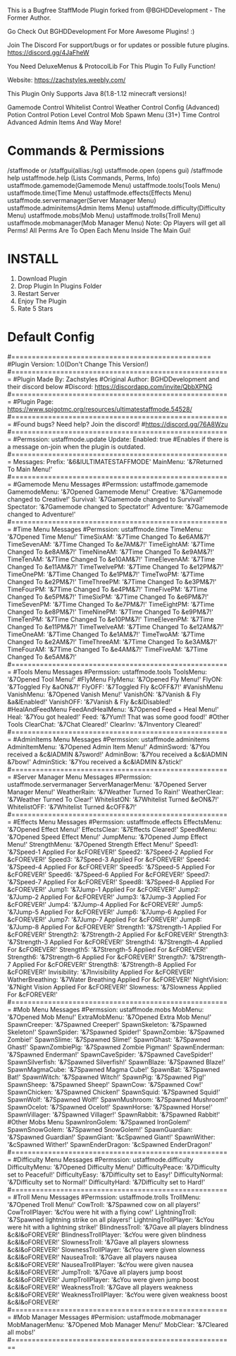 This is a Bugfree StaffMode Plugin forked from @BGHDDevelopment - The Former Author.

Go Check Out BGHDDevelopment For More Awesome Plugins! :)

Join The Discord For support/bugs or for updates or possible future plugins. https://discord.gg/4JaFheW

You Need DeluxeMenus & ProtocolLib For This Plugin To Fully Function!


Website: https://zachstyles.weebly.com/


This Plugin Only Supports Java 8(1.8-1.12 minecraft versions)!

Gamemode Control
Whitelist Control
Weather Control
Config (Advanced)
Potion Control
Potion Level Control
Mob Spawn Menu (31+)
Time Control Advanced
Admin Items
And Way More!

# Commands & Permissions

/staffmode or /staffgui(allias:/sg)
ustaffmode.open
(opens gui)
/staffmode help
ustaffmode.help
(Lists Commands, Perms, Info)
ustaffmode.gamemode(Gamemode Menu)
ustaffmode.tools(Tools Menu)
ustaffmode.time(Time Menu)
ustaffmode.effects(Effects Menu)
ustaffmode.servermanager(Server Manager Menu)
ustaffmode.adminitems(Admin Items Menu)
ustaffmode.difficulty(Difficulty Menu)
ustaffmode.mobs(Mob Menu)
ustaffmode.trolls(Troll Menu)
ustaffmode.mobmanager(Mob Manager Menu)
Note: Op Players will get all Perms!
All Perms Are To Open Each Menu
Inside The Main Gui!




# INSTALL
1. Download Plugin
2. Drop Plugin In Plugins Folder
3. Restart Server
4. Enjoy The Plugin
5. Rate 5 Stars





# Default Config

#=================================================
#Plugin Version: 1.0(Don't Change This Version!)
#======================================================
#Plugin Made By: Zachstyles
#Original Author: BGHDDevelopment and their discord below
#Discord: https://discordapp.com/invite/QbbXPNG
#======================================================
#Plugin Page: https://www.spigotmc.org/resources/ultimatestaffmode.54528/
#======================================================
#Found bugs? Need help? Join the discord!
#https://discord.gg/76A8Wzu
#======================================================
#Permssion: ustaffmode.update
Update:
  Enabled: true
#Enables if there is a message on-join when the plugin is outdated.
#======================================================
Messages:
  Prefix: '&6&lULTIMATESTAFFMODE'
  MainMenu: '&7Returned To Main Menu!'
#======================================================
#Gamemode Menu Messages
#Permssion: ustaffmode.gamemode
  GamemodeMenu: '&7Opened Gamemode Menu!'
  Creative: '&7Gamemode changed to Creative!'
  Survival: '&7Gamemode changed to Survival!'
  Spectator: '&7Gamemode changed to Spectator!'
  Adventure: '&7Gamemode changed to Adventure!'
#======================================================
#Time Menu Messages
#Permssion: ustaffmode.time
  TimeMenu: '&7Opened Time Menu!'
  TimeSixAM: '&7Time Changed To &e6AM&7!'
  TimeSevenAM: '&7Time Changed To &e7AM&7!'
  TimeEightAM: '&7Time Changed To &e8AM&7!'
  TimeNineAM: '&7Time Changed To &e9AM&7!'
  TimeTenAM: '&7Time Changed To &e10AM&7!'
  TimeElevenAM: '&7Time Changed To &e11AM&7!'
  TimeTwelvePM: '&7Time Changed To &e12PM&7!'
  TimeOnePM: '&7Time Changed To &e1PM&7!'
  TimeTwoPM: '&7Time Changed To &e2PM&7!'
  TimeThreePM: '&7Time Changed To &e3PM&7!'
  TimeFourPM: '&7Time Changed To &e4PM&7!'
  TimeFivePM: '&7Time Changed To &e5PM&7!'
  TimeSixPM: '&7Time Changed To &e6PM&7!'
  TimeSevenPM: '&7Time Changed To &e7PM&7!'
  TimeEightPM: '&7Time Changed To &e8PM&7!'
  TimeNinePM: '&7Time Changed To &e9PM&7!'
  TimeTenPM: '&7Time Changed To &e10PM&7!'
  TimeElevenPM: '&7Time Changed To &e11PM&7!'
  TimeTwelveAM: '&7Time Changed To &e12AM&7!'
  TimeOneAM: '&7Time Changed To &e1AM&7!'
  TimeTwoAM: '&7Time Changed To &e2AM&7!'
  TimeThreeAM: '&7Time Changed To &e3AM&7!'
  TimeFourAM: '&7Time Changed To &e4AM&7!'
  TimeFiveAM: '&7Time Changed To &e5AM&7!'
#======================================================
#Tools Menu Messages
#Permssion: ustaffmode.tools
  ToolsMenu: '&7Opened Tool Menu!'
#FlyMenu
  FlyMenu: '&7Opened Fly Menu!'
  FlyON: '&7Toggled Fly &aON&7!'
  FlyOFF: '&7Toggled Fly &cOFF&7!'
#VanishMenu
  VanishMenu: '&7Opened Vanish Menu!'
  VanishON: '&7Vanish & Fly &a&lEnabled!'
  VanishOFF: '&7Vanish & Fly &c&lDisabled!'
#HealAndFeedMenu
  FeedAndHealMenu: '&7Opened Feed + Heal Menu!'
  Heal: '&7You got healed!'
  Feed: '&7Yum!! That was some good food!'
#Other Tools
  ClearChat: '&7Chat Cleared!'
  ClearInv: '&7Inventory Cleared!'
#======================================================
#AdminItems Menu Messages
#Permssion: ustaffmode.adminitems
  AdminItemMenu: '&7Opened Admin Item Menu!'
  AdminSword: '&7You received a &c&lADMIN &7sword!'
  AdminBow: '&7You received a &c&lADMIN &7bow!'
  AdminStick: '&7You received a &c&lADMIN &7stick!'
#======================================================
#Server Manager Menu Messages
#Permssion: ustaffmode.servermanager
  ServerManagerMenu: '&7Opened Server Manager Menu!'
  WeatherRain: '&7Weather Turned To Rain!'
  WeatherClear: '&7Weather Turned To Clear!'
  WhitelistON: '&7Whitelist Turned &eON&7!'
  WhitelistOFF: '&7Whitelist Turned &cOFF&7!'
#======================================================
#Effects Menu Messages
#Permssion: ustaffmode.effects
  EffectsMenu: '&7Opened Effect Menu!'
  EffectsClear: '&7Effects Cleared!'
  SpeedMenu: '&7Opened Speed Effect Menu!'
  JumpMenu: '&7Opened Jump Effect Menu!'
  StrengthMenu: '&7Opened Strength Effect Menu!'
  Speed1: '&7Speed-1 Applied For &cFOREVER!'
  Speed2: '&7Speed-2 Applied For &cFOREVER!'
  Speed3: '&7Speed-3 Applied For &cFOREVER!'
  Speed4: '&7Speed-4 Applied For &cFOREVER!'
  Speed5: '&7Speed-5 Applied For &cFOREVER!'
  Speed6: '&7Speed-6 Applied For &cFOREVER!'
  Speed7: '&7Speed-7 Applied For &cFOREVER!'
  Speed8: '&7Speed-8 Applied For &cFOREVER!'
  Jump1: '&7Jump-1 Applied For &cFOREVER!'
  Jump2: '&7Jump-2 Applied For &cFOREVER!'
  Jump3: '&7Jump-3 Applied For &cFOREVER!'
  Jump4: '&7Jump-4 Applied For &cFOREVER!'
  Jump5: '&7Jump-5 Applied For &cFOREVER!'
  Jump6: '&7Jump-6 Applied For &cFOREVER!'
  Jump7: '&7Jump-7 Applied For &cFOREVER!'
  Jump8: '&7Jump-8 Applied For &cFOREVER!'
  Strength1: '&7Strength-1 Applied For &cFOREVER!'
  Strength2: '&7Strength-2 Applied For &cFOREVER!'
  Strength3: '&7Strength-3 Applied For &cFOREVER!'
  Strength4: '&7Strength-4 Applied For &cFOREVER!'
  Strength5: '&7Strength-5 Applied For &cFOREVER!'
  Strength6: '&7Strength-6 Applied For &cFOREVER!'
  Strength7: '&7Strength-7 Applied For &cFOREVER!'
  Strength8: '&7Strength-8 Applied For &cFOREVER!'
  Invisibility: '&7Invisibility Applied For &cFOREVER!'
  WatherBreathing: '&7Water Breathing Applied For &cFOREVER!'
  NightVision: '&7Night Vision Applied For &cFOREVER!'
  Slowness: '&7Slowness Applied For &cFOREVER!'
#======================================================
#Mob Menu Messages
#Permssion: ustaffmode.mobs
  MobMenu: '&7Opened Mob Menu!'
  ExtraMobMenu: '&7Opened Extra Mob Menu!'
  SpawnCreeper: '&7Spawned Creeper!'
  SpawnSkeleton: '&7Spawned Skeleton!'
  SpawnSpider: '&7Spawned Spider!'
  SpawnZombie: '&7Spawned Zombie!'
  SpawnSlime: '&7Spawned Slime!'
  SpawnGhast: '&7Spawned Ghast!'
  SpawnZombiePig: '&7Spawned Zombie Pigman!'
  SpawnEnderman: '&7Spawned Enderman!'
  SpawnCaveSpider: '&7Spawned CaveSpider!'
  SpawnSilverfish: '&7Spawned Silverfish!'
  SpawnBlaze: '&7Spawned Blaze!'
  SpawnMagmaCube: '&7Spawned Magma Cube!'
  SpawnBat: '&7Spawned Bat!'
  SpawnWitch: '&7Spawned Witch!'
  SpawnPig: '&7Spawned Pig!'
  SpawnSheep: '&7Spawned Sheep!'
  SpawnCow: '&7Spawned Cow!'
  SpawnChicken: '&7Spawned Chicken!'
  SpawnSquid: '&7Spawned Squid!'
  SpawnWolf: '&7Spawned Wolf!'
  SpawnMushroom: '&7Spawned Mushroom!'
  SpawnOcelot: '&7Spawned Ocelot!'
  SpawnHorse: '&7Spawned Horse!'
  SpawnVillager: '&7Spawned Villager!'
  SpawnRabbit: '&7Spawned Rabbit!'
#Other Mobs Menu
  SpawnIronGolem: '&7Spawned IronGolem!'
  SpawnSnowGolem: '&7Spawned SnowGolem!'
  SpawnGuardian: '&7Spawned Guardian!'
  SpawnGiant: '&cSpawned Giant!'
  SpawnWither: '&cSpawned Wither!'
  SpawnEnderDragon: '&cSpawned EnderDragon!'
#======================================================
#Difficulty Menu Messages
#Permssion: ustaffmode.difficulty
  DifficultyMenu: '&7Opened Difficulty Menu!'
  DifficultyPeace: '&7Difficulty set to Peaceful!'
  DifficultyEasy: '&7Difficulty set to Easy!'
  DifficultyNormal: '&7Difficulty set to Normal!'
  DifficultyHard: '&7Difficulty set to Hard!'
#======================================================
#Troll Menu Messages
#Permssion: ustaffmode.trolls
  TrollMenu: '&7Opened Troll Menu!'
  CowTroll: '&7Spawned cow on all players!'
  CowTrollPlayer: '&cYou were hit with a flying cow!'
  LightningTroll: '&7Spawned lightning strike on all players!'
  LightningTrollPlayer: '&cYou were hit with a lightning strike!'
  BlindnessTroll: '&7Gave all players blindness &c&l&oFOREVER!'
  BlindnessTrollPlayer: '&cYou were given blindness &c&l&oFOREVER!'
  SlownessTroll: '&7Gave all players slowness &c&l&oFOREVER!'
  SlownessTrollPlayer: '&cYou were given slowness &c&l&oFOREVER!'
  NauseaTroll: '&7Gave all players nausea &c&l&oFOREVER!'
  NauseaTrollPlayer: '&cYou were given nausea &c&l&oFOREVER!'
  JumpTroll: '&7Gave all players jump boost &c&l&oFOREVER!'
  JumpTrollPlayer: '&cYou were given jump boost &c&l&oFOREVER!'
  WeaknessTroll: '&7Gave all players weakness &c&l&oFOREVER!'
  WeaknessTrollPlayer: '&cYou were given weakness boost &c&l&oFOREVER!'
#======================================================
#Mob Manager Messages
#Permision: ustaffmode.mobmanager
  MobManagerMenu: '&7Opened Mob Manager Menu!'
  MobClear: '&7Cleared all mobs!'
#=======================================================      

